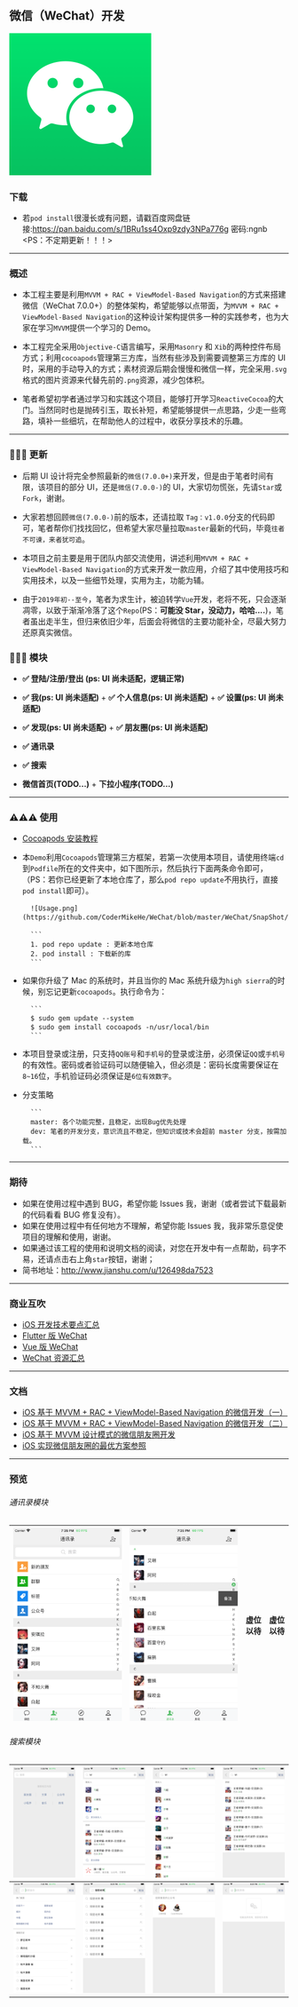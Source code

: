 ## 微信（WeChat）开发

<img src="https://github.com/CoderMikeHe/WeChat_Resource/blob/master/snapshots/logo.png" width="256px" height="256px" />

### 下载

- 若`pod install`很漫长或有问题，请戳百度网盘链接:https://pan.baidu.com/s/1BRu1ss4Oxp9zdy3NPa776g 密码:ngnb <PS：不定期更新！！！>

---

### 概述

- 本工程主要是利用`MVVM + RAC + ViewModel-Based Navigation`的方式来搭建微信（WeChat 7.0.0+）的整体架构，希望能够以点带面，为`MVVM + RAC + ViewModel-Based Navigation`的这种设计架构提供多一种的实践参考，也为大家在学习`MVVM`提供一个学习的 Demo。

- 本工程完全采用`Objective-C`语言编写，采用`Masonry` 和 `Xib`的两种控件布局方式；利用`cocoapods`管理第三方库，当然有些涉及到需要调整第三方库的 UI 时，采用的手动导入的方式；素材资源后期会慢慢和微信一样，完全采用`.svg`格式的图片资源来代替先前的`.png`资源，减少包体积。

- 笔者希望初学者通过学习和实践这个项目，能够打开学习`ReactiveCocoa`的大门。当然同时也是抛砖引玉，取长补短，希望能够提供一点思路，少走一些弯路，填补一些细坑，在帮助他人的过程中，收获分享技术的乐趣。

---

### 👏👏👏 更新

- 后期 UI 设计将完全参照最新的`微信(7.0.0+)`来开发，但是由于笔者时间有限，该项目的部分 UI，还是`微信(7.0.0-)`的 UI，大家切勿慌张，先请`Star`或`Fork`，谢谢。

- 大家若想回顾`微信(7.0.0-)`前的版本，还请拉取 `Tag：v1.0.0`分支的代码即可，笔者帮你们找找回忆，但希望大家尽量拉取`master`最新的代码，毕竟`往者不可谏，来者犹可追`。

- 本项目之前主要是用于团队内部交流使用，讲述利用`MVVM + RAC + ViewModel-Based Navigation`的方式来开发一款应用，介绍了其中使用技巧和实用技术，以及一些细节处理，实用为主，功能为辅。

- 由于`2019年初--至今`，笔者为求生计，被迫转学`Vue`开发，老将不死，只会逐渐凋零，以致于渐渐冷落了这个`Repo`(PS：**可能没 Star，没动力，哈哈....**)，笔者虽出走半生，但归来依旧少年，后面会将微信的主要功能补全，尽最大努力还原真实微信。

### 🚀🚀🚀 模块

- **✅ 登陆/注册/登出 (ps: UI 尚未适配，逻辑正常)**

- **✅ 我(ps: UI 尚未适配)** + **✅ 个人信息(ps: UI 尚未适配)** + **✅ 设置(ps: UI 尚未适配)**

- **✅ 发现(ps: UI 尚未适配)** + **✅ 朋友圈(ps: UI 尚未适配)**

- **✅ 通讯录**

- **✅ 搜索**

- **微信首页(TODO...)** + **下拉小程序(TODO...)**

---

### ⚠️⚠️⚠️ 使用

- [Cocoapods 安装教程](https://www.cnblogs.com/chuancheng/p/8443677.html)

- 本`Demo`利用`Cocoapods`管理第三方框架，若第一次使用本项目，请使用终端`cd`到`Podfile`所在的文件夹中，如下图所示，然后执行下面两条命令即可，（PS：若你已经更新了本地仓库了，那么`pod repo update`不用执行，直接`pod install`即可）。

      	![Usage.png](https://github.com/CoderMikeHe/WeChat/blob/master/WeChat/SnapShot/CocopodsUsage.png)

      	```
      	1. pod repo update : 更新本地仓库
      	2. pod install : 下载新的库
      	```

- 如果你升级了 Mac 的系统时，并且当你的 Mac 系统升级为`high sierra`的时候，别忘记更新`cocoapods`。执行命令为：

      	```
      	$ sudo gem update --system
      	$ sudo gem install cocoapods -n/usr/local/bin
      	```

- 本项目登录或注册，只支持`QQ账号`和`手机号`的登录或注册，必须保证`QQ`或`手机号`的有效性。密码或者验证码可以随便输入，但必须是：密码长度需要保证在`8~16`位，手机验证码必须保证是`6位有效数字`。

* 分支策略

      	```
      	master: 各个功能完整，且稳定，出现Bug优先处理
      	dev: 笔者的开发分支，意识流且不稳定，但知识或技术会超前 master 分支，按需加载。
      	```

---

### 期待

- 如果在使用过程中遇到 BUG，希望你能 Issues 我，谢谢（或者尝试下载最新的代码看看 BUG 修复没有）。
- 如果在使用过程中有任何地方不理解，希望你能 Issues 我，我非常乐意促使项目的理解和使用，谢谢。
- 如果通过该工程的使用和说明文档的阅读，对您在开发中有一点帮助，码字不易，还请点击右上角`star`按钮，谢谢；
- 简书地址：<http://www.jianshu.com/u/126498da7523>

---

### 商业互吹

- [iOS 开发技术要点汇总](https://github.com/CoderMikeHe/MHDevelopExample_Objective_C)
- [Flutter 版 WeChat](https://github.com/CoderMikeHe/flutter_wechat)
- [Vue 版 WeChat](https://github.com/CoderMikeHe/vue-wechat)
- [WeChat 资源汇总](https://github.com/CoderMikeHe/WeChat_Resource)

---

### 文档

- [iOS 基于 MVVM + RAC + ViewModel-Based Navigation 的微信开发（一）](http://www.jianshu.com/p/fd407a4ecb8e)
- [iOS 基于 MVVM + RAC + ViewModel-Based Navigation 的微信开发（二）](http://www.jianshu.com/p/8c35fc02f47b)
- [iOS 基于 MVVM 设计模式的微信朋友圈开发](https://www.jianshu.com/p/2f161f6a310f)
- [iOS 实现微信朋友圈的最优方案参照](https://www.jianshu.com/p/395bac3648a7)

---

### 预览

###### 通讯录模块

| ![](https://github.com/CoderMikeHe/WeChat_Resource/blob/master/snapshots/contacts/ios_contacts_page_0.png) | ![](https://github.com/CoderMikeHe/WeChat_Resource/blob/master/snapshots/contacts/ios_contacts_page_1.png) | 虚位以待 | 虚位以待 |
| :--------------------------------------------------------------------------------------------------------: | :--------------------------------------------------------------------------------------------------------: | :------: | :------: |


###### 搜索模块

| ![](https://github.com/CoderMikeHe/WeChat_Resource/blob/master/snapshots/search/ios_search_page_0.png) | ![](https://github.com/CoderMikeHe/WeChat_Resource/blob/master/snapshots/search/ios_search_page_1.png) | ![](https://github.com/CoderMikeHe/WeChat_Resource/blob/master/snapshots/search/ios_search_page_2.png) | ![](https://github.com/CoderMikeHe/WeChat_Resource/blob/master/snapshots/search/ios_search_page_3.png) |
| :----------------------------------------------------------------------------------------------------: | :----------------------------------------------------------------------------------------------------: | :----------------------------------------------------------------------------------------------------: | :----------------------------------------------------------------------------------------------------: |
| ![](https://github.com/CoderMikeHe/WeChat_Resource/blob/master/snapshots/search/ios_search_page_4.png) | ![](https://github.com/CoderMikeHe/WeChat_Resource/blob/master/snapshots/search/ios_search_page_5.png) | ![](https://github.com/CoderMikeHe/WeChat_Resource/blob/master/snapshots/search/ios_search_page_6.png) | ![](https://github.com/CoderMikeHe/WeChat_Resource/blob/master/snapshots/search/ios_search_page_7.png) |
